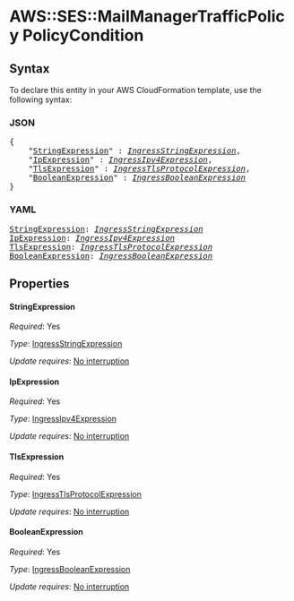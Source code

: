 # AWS::SES::MailManagerTrafficPolicy PolicyCondition

## Syntax

To declare this entity in your AWS CloudFormation template, use the following syntax:

### JSON

<pre>
{
    "<a href="#stringexpression" title="StringExpression">StringExpression</a>" : <i><a href="ingressstringexpression.md">IngressStringExpression</a></i>,
    "<a href="#ipexpression" title="IpExpression">IpExpression</a>" : <i><a href="ingressipv4expression.md">IngressIpv4Expression</a></i>,
    "<a href="#tlsexpression" title="TlsExpression">TlsExpression</a>" : <i><a href="ingresstlsprotocolexpression.md">IngressTlsProtocolExpression</a></i>,
    "<a href="#booleanexpression" title="BooleanExpression">BooleanExpression</a>" : <i><a href="ingressbooleanexpression.md">IngressBooleanExpression</a></i>
}
</pre>

### YAML

<pre>
<a href="#stringexpression" title="StringExpression">StringExpression</a>: <i><a href="ingressstringexpression.md">IngressStringExpression</a></i>
<a href="#ipexpression" title="IpExpression">IpExpression</a>: <i><a href="ingressipv4expression.md">IngressIpv4Expression</a></i>
<a href="#tlsexpression" title="TlsExpression">TlsExpression</a>: <i><a href="ingresstlsprotocolexpression.md">IngressTlsProtocolExpression</a></i>
<a href="#booleanexpression" title="BooleanExpression">BooleanExpression</a>: <i><a href="ingressbooleanexpression.md">IngressBooleanExpression</a></i>
</pre>

## Properties

#### StringExpression

_Required_: Yes

_Type_: <a href="ingressstringexpression.md">IngressStringExpression</a>

_Update requires_: [No interruption](https://docs.aws.amazon.com/AWSCloudFormation/latest/UserGuide/using-cfn-updating-stacks-update-behaviors.html#update-no-interrupt)

#### IpExpression

_Required_: Yes

_Type_: <a href="ingressipv4expression.md">IngressIpv4Expression</a>

_Update requires_: [No interruption](https://docs.aws.amazon.com/AWSCloudFormation/latest/UserGuide/using-cfn-updating-stacks-update-behaviors.html#update-no-interrupt)

#### TlsExpression

_Required_: Yes

_Type_: <a href="ingresstlsprotocolexpression.md">IngressTlsProtocolExpression</a>

_Update requires_: [No interruption](https://docs.aws.amazon.com/AWSCloudFormation/latest/UserGuide/using-cfn-updating-stacks-update-behaviors.html#update-no-interrupt)

#### BooleanExpression

_Required_: Yes

_Type_: <a href="ingressbooleanexpression.md">IngressBooleanExpression</a>

_Update requires_: [No interruption](https://docs.aws.amazon.com/AWSCloudFormation/latest/UserGuide/using-cfn-updating-stacks-update-behaviors.html#update-no-interrupt)
